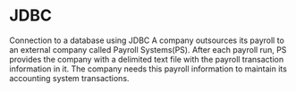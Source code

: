 # JDBC
Connection to a database using JDBC
A company outsources its payroll to an external company called Payroll Systems(PS). After each payroll run, PS provides  the company 
with a delimited text file with the payroll transaction information in it.
The company needs this payroll information to maintain its accounting system transactions.
